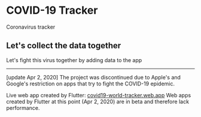 # COVID-19 Tracker

Coronavirus tracker

## Let's collect the data together

Let's fight this virus together by adding data to the app

--------------------------------------------------------------

[update Apr 2, 2020] The project was discontinued due to Apple's and Google's restriction on apps that try to fight the COVID-19 epidemic.

Live web app created by Flutter: [covid19-world-tracker.web.app](https://covid19-world-tracker.web.app)
Web apps created by Flutter at this point (Apr 2, 2020) are in beta and therefore lack performance.
